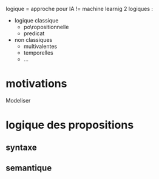 logique = approche pour IA != machine learnig
2 logiques : 
- logique classique
	- po\ropositionnelle
	- predicat
- non classiques
	- multivalentes
	- temporelles
	- ...

# motivations 
Modeliser

# logique des propositions 
## syntaxe
## semantique 
